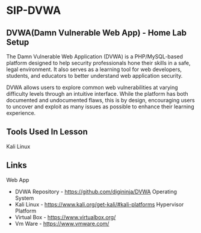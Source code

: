 # SIP-DVWA
## DVWA(Damn Vulnerable Web App) - Home Lab Setup
The Damn Vulnerable Web Application (DVWA) is a PHP/MySQL-based platform designed to help security professionals hone their skills in a safe, legal environment. It also serves as a learning tool for web developers, students, and educators to better understand web application security.

DVWA allows users to explore common web vulnerabilities at varying difficulty levels through an intuitive interface. While the platform has both documented and undocumented flaws, this is by design, encouraging users to uncover and exploit as many issues as possible to enhance their learning experience.

## Tools Used In Lesson
Kali Linux

## Links
Web App
- DVWA Repository - https://github.com/digininja/DVWA
Operating System
- Kali Linux - https://www.kali.org/get-kali/#kali-platforms
Hypervisor Platform
- Virtual Box - https://www.virtualbox.org/
- Vm Ware - https://www.vmware.com/
